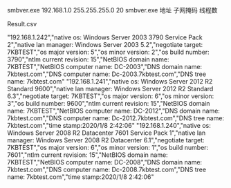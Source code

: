 smbver.exe 192.168.1.0 255.255.255.0 20
smbver.exe 地址 子网掩码 线程数


Result.csv

"192.168.1.242","native os: Windows Server 2003 3790 Service Pack 2","native lan manager: Windows Server 2003 5.2","negotiate target: 7KBTEST","os major version: 5","os minor version: 2","os build number: 3790","ntlm current revision: 15","NetBIOS domain name: 7KBTEST","NetBIOS computer name: DC-2003","DNS domain name: 7kbtest.com","DNS computer name: Dc-2003.7kbtest.com","DNS tree name: 7kbtest.com"
"192.168.1.241","native os: Windows Server 2012 R2 Standard 9600","native lan manager: Windows Server 2012 R2 Standard 6.3","negotiate target: 7KBTEST","os major version: 6","os minor version: 3","os build number: 9600","ntlm current revision: 15","NetBIOS domain name: 7KBTEST","NetBIOS computer name: DC-2012","DNS domain name: 7kbtest.com","DNS computer name: Dc-2012.7kbtest.com","DNS tree name: 7kbtest.com","time stamp:2020/1/8 2:42:06"
"192.168.1.240","native os: Windows Server 2008 R2 Datacenter 7601 Service Pack 1","native lan manager: Windows Server 2008 R2 Datacenter 6.1","negotiate target: 7KBTEST","os major version: 6","os minor version: 1","os build number: 7601","ntlm current revision: 15","NetBIOS domain name: 7KBTEST","NetBIOS computer name: DC-2008","DNS domain name: 7kbtest.com","DNS computer name: Dc-2008.7kbtest.com","DNS tree name: 7kbtest.com","time stamp:2020/1/8 2:42:06"
